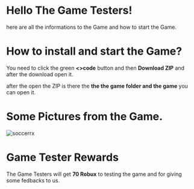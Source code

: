 # Hello The Game Testers! 
here are all the informations to the Game and how to start the Game.

# How to install and start the Game?
You need to click the green **<>code** button and then **Download ZIP** and after the download open it. 

after the open the ZIP is there the **the the game folder and the game**  you can open it.


# Some Pictures from the Game.
![soccerrx](https://github.com/Coderproxd193/soccer-game-folder/assets/166309256/71ad2d82-2ce3-4249-a115-00862bf744bd)

# Game Tester Rewards
The Game Testers will get **70 Robux** to testing the game and for giving some fedbacks to us.

